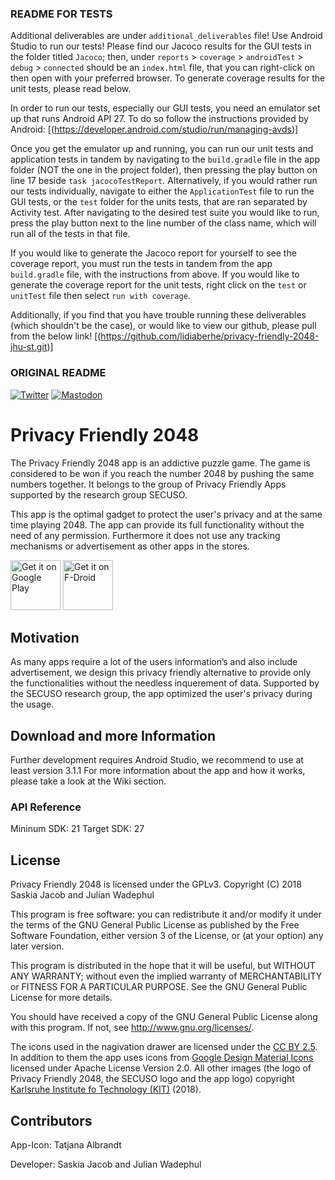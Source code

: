 ### README FOR TESTS
Additional deliverables are under `additional_deliverables` file!
Use Android Studio to run our tests!
Please find our Jacoco results for the GUI tests in the folder titled `Jacoco`; then, under `reports` > `coverage` > `androidTest` > `debug` > `connected` should be an `index.html` file, that you can right-click on then open with your preferred browser.
To generate coverage results for the unit tests, please read below.

In order to run our tests, especially our GUI tests, you need an emulator set up that runs Android API 27. To do so follow the instructions provided by Android:
[(https://developer.android.com/studio/run/managing-avds)]

Once you get the emulator up and running, you can run our unit tests and application tests in tandem by navigating to the `build.gradle` file in the app folder (NOT the one in the project folder), then pressing the play button on line 17 beside `task jacocoTestReport`.
Alternatively, if you would rather run our tests individually, navigate to either the `ApplicationTest` file to run the GUI tests, or the `test` folder for the units tests, that are ran separated by Activity test. After navigating to the desired test suite you would like to run, press the play button next to the line number of the class name, which will run all of the tests in that file.

If you would like to generate the Jacoco report for yourself to see the coverage report, you must run the tests in tandem from the app `build.gradle` file, with the instructions from above. If you would like to generate the coverage report for the unit tests, right click on the `test` or `unitTest` file then select `run with coverage`.

Additionally, if you find that you have trouble running these deliverables (which shouldn't be the case), or would like to view our github, please pull from the below link!
[(https://github.com/lidiaberhe/privacy-friendly-2048-jhu-st.git)]


### ORIGINAL README
[![Twitter](https://img.shields.io/badge/twitter-@SECUSOResearch-%231DA1F2.svg?&style=flat-square&logo=twitter&logoColor=1DA1F2)][Twitter]
[![Mastodon](https://img.shields.io/badge/mastodon-@SECUSO__Research@baw%C3%BC.social-%233088D4.svg?&style=flat-square&logo=mastodon&logoColor=3088D4)][Mastodon]

[Mastodon]: https://xn--baw-joa.social/@SECUSO_Research
[Twitter]: https://twitter.com/SECUSOResearch
# Privacy Friendly 2048

The Privacy Friendly 2048 app is an addictive puzzle game. The game is considered to be won if you reach the number 2048 by pushing the same numbers together. It belongs to the group of Privacy Friendly Apps supported by the research group SECUSO.

This app is the optimal gadget to protect the user's privacy and at the same time playing 2048. The app can provide its full functionality without the need of any permission. Furthermore it does not use any tracking mechanisms or advertisement as other apps in the stores. 

[<img src="https://play.google.com/intl/en_us/badges/images/generic/en-play-badge.png"
     alt="Get it on Google Play"
     height="80">](https://play.google.com/store/apps/details?id=org.secuso.privacyfriendly2048)
[<img src="https://fdroid.gitlab.io/artwork/badge/get-it-on.png"
     alt="Get it on F-Droid"
     height="80">](https://f-droid.org/packages/org.secuso.privacyfriendly2048/)

## Motivation

As many apps require a lot of the users information’s and also include advertisement, we design this privacy friendly alternative to provide only the functionalities without the needless inquerement of data. Supported by the SECUSO research group, the app optimized the user's privacy during the usage.

## Download and more Information

Further development requires Android Studio, we recommend to use at least version 3.1.1
For more information about the app and how it works, please take a look at the Wiki section.
 
### API Reference

Mininum SDK: 21
Target SDK: 27 

## License

Privacy Friendly 2048 is licensed under the GPLv3.
Copyright (C) 2018  Saskia Jacob and Julian Wadephul

This program is free software: you can redistribute it and/or modify
it under the terms of the GNU General Public License as published by
the Free Software Foundation, either version 3 of the License, or
(at your option) any later version.

This program is distributed in the hope that it will be useful,
but WITHOUT ANY WARRANTY; without even the implied warranty of
MERCHANTABILITY or FITNESS FOR A PARTICULAR PURPOSE.  See the
GNU General Public License for more details.

You should have received a copy of the GNU General Public License
along with this program. If not, see <http://www.gnu.org/licenses/>.

The icons used in the nagivation drawer are licensed under the [CC BY 2.5](http://creativecommons.org/licenses/by/2.5/). In addition to them the app uses icons from [Google Design Material Icons](https://design.google.com/icons/index.html) licensed under Apache License Version 2.0. All other images (the logo of Privacy Friendly 2048, the SECUSO logo and the app logo) copyright [Karlsruhe Institute fo Technology (KIT)](www.kit.edu) (2018).

## Contributors

App-Icon: Tatjana Albrandt

Developer: Saskia Jacob and Julian Wadephul






